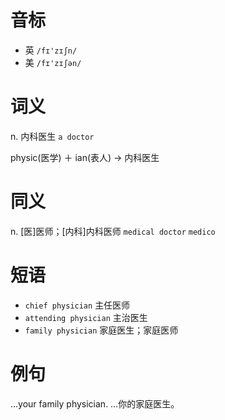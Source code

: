 # 音标

- 英 `/fɪ'zɪʃn/`
- 美 `/fɪ'zɪʃən/`

# 词义

n. 内科医生
`a doctor`



physic(医学) ＋ ian(表人) → 内科医生

# 同义

n. [医]医师；[内科]内科医师
`medical doctor` `medico`

# 短语

- `chief physician` 主任医师
- `attending physician` 主治医生
- `family physician` 家庭医生；家庭医师

# 例句

...your family physician.
…你的家庭医生。



